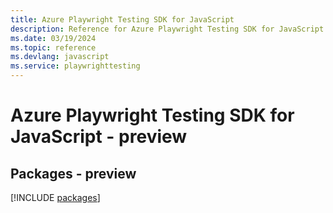 ```yaml
---
title: Azure Playwright Testing SDK for JavaScript
description: Reference for Azure Playwright Testing SDK for JavaScript
ms.date: 03/19/2024
ms.topic: reference
ms.devlang: javascript
ms.service: playwrighttesting
---
```

# Azure Playwright Testing SDK for JavaScript - preview
## Packages - preview
[!INCLUDE [packages](playwright-testing-index.md)]
